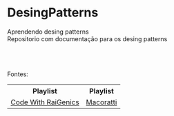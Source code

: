 
# DesingPatterns
Aprendendo desing patterns<br>
Repositorio com documentação para os desing patterns
<br><br><br><br>


Fontes:



<table>
  <tr>
    <th>Playlist</th>
    <th>Playlist</th>
  </tr>
  <tr>
    <td><a href="https://www.youtube.com/playlist?list=PLJ4k1IC8GhW1L7fOWe238fetknEfBmG1I">Code With RaiGenics</></td>
    <td><a href="https://www.youtube.com/watch?v=CDZniFqC4cI&list=PL_xlJum5pRdD_TEiWf9jK4Ozzg8VJyDSe&index=5">Macoratti</></td>
  </tr>
</table>
